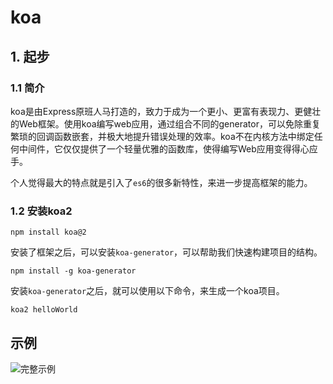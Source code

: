# koa

## 1. 起步

### 1.1 简介

koa是由Express原班人马打造的，致力于成为一个更小、更富有表现力、更健壮的Web框架。使用koa编写web应用，通过组合不同的generator，可以免除重复繁琐的回调函数嵌套，并极大地提升错误处理的效率。koa不在内核方法中绑定任何中间件，它仅仅提供了一个轻量优雅的函数库，使得编写Web应用变得得心应手。

个人觉得最大的特点就是引入了`es6`的很多新特性，来进一步提高框架的能力。

### 1.2 安装koa2

```shell
npm install koa@2
```

安装了框架之后，可以安装`koa-generator`，可以帮助我们快速构建项目的结构。

```shell
npm install -g koa-generator
```

安装`koa-generator`之后，就可以使用以下命令，来生成一个koa项目。

```shell
koa2 helloWorld
```

## 示例

![完整示例](../../koa-learning/hello-world)